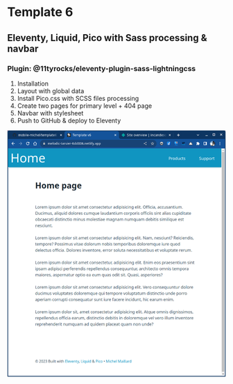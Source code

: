 # Template 6

## Eleventy, Liquid, Pico with Sass processing & navbar

### Plugin: @11tyrocks/eleventy-plugin-sass-lightningcss

1. Installation
2. Layout with global data
3. Install Pico.css with SCSS files processing
4. Create two pages for primary level + 404 page
5. Navbar with stylesheet
6. Push to GitHub & deploy to Eleventy

![Screenshot Template 6](template6.png)
